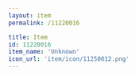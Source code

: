 ```yaml
---
layout: item
permalink: /11220016

title: Item
id: 11220016
item_name: 'Unknown'
icon_url: 'item/icon/11250012.png'
---
```

